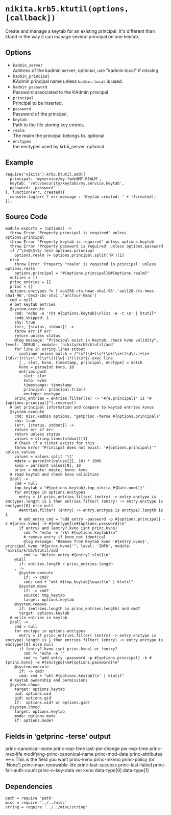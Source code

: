 
# `nikita.krb5.ktutil(options, [callback])`

Create and manage a keytab for an existing principal. It's different than ktadd
in the way it can manage several principal on one keytab.

## Options

* `kadmin_server`   
  Address of the kadmin server; optional, use "kadmin.local" if missing.   
* `kadmin_principal`   
  KAdmin principal name unless `kadmin.local` is used.   
* `kadmin_password`   
  Password associated to the KAdmin principal.   
* `principal`   
  Principal to be inserted.   
* `password`   
  Password of the principal.   
* `keytab`    
  Path to the file storing key entries.   
* `realm`   
  The realm the principal belongs to. optional
* `enctypes`   
  the enctypes used by krb5_server. optional

## Example

```
require('nikita').krb5.ktutil.add({
  principal: 'myservice/my.fqdn@MY.REALM',
  keytab: '/etc/security/keytabs/my.service.keytab',
  password: 'password'
}, function(err, created){
  console.log(err ? err.message : 'Keytab created: ' + !!created);
});
```

## Source Code

    module.exports = (options) ->
      throw Error 'Property principal is required' unless options.principal
      throw Error 'Property keytab is required' unless options.keytab
      throw Error 'Property password is required' unless options.password
      if /^\S+@\S+$/.test options.principal
        options.realm ?= options.principal.split('@')[1]
      else
        throw Error 'Property "realm" is required in principal' unless options.realm
        options.principal = "#{options.principal}@#{options.realm}"
      entries = []
      princ_entries = []
      princ = {}
      options.enctypes ?= ['aes256-cts-hmac-sha1-96','aes128-cts-hmac-sha1-96','des3-cbc-sha1','arcfour-hmac']
      cmd = null
      # Get keytab entries
      @system.execute
        cmd: "echo -e 'rkt #{options.keytab}\nlist -e -t \n' | ktutil"
        code_skipped: 1
        shy: true
      , (err, {status, stdout}) ->
        throw err if err
        return unless status
        @log message: "Principal exist in Keytab, check kvno validity", level: 'DEBUG', module: 'nikita/krb5/ktutil/add'
        for line in string.lines stdout
          continue unless match = /^\s*(\d+)\s*(\d+)\s+([\d\/:]+\s+[\d\/:]+)\s+(.*)\s*\(([\w|-]*)\)\s*$/.exec line
          [_, slot, kvno, timestamp, principal, enctype] = match
          kvno = parseInt kvno, 10
          entries.push
            slot: slot
            kvno: kvno
            timestamps: timestamp
            principal: principal.trim()
            enctype: enctype
        princ_entries = entries.filter((e) -> "#{e.principal}" is "#{options.principal}").reverse()
      # Get principal information and compare to keytab entries kvnos
      @system.execute
        cmd: misc.kadmin options, "getprinc -terse #{options.principal}"
        shy: true
      , (err, {status, stdout}) ->
        return err if err
        return unless status
        values = string.lines(stdout)[1]
        # Check if a ticket exists for this
        throw Error "Principal does not exist: '#{options.principal}'" unless values
        values = values.split '\t'
        mdate = parseInt(values[2], 10) * 1000
        kvno = parseInt values[8], 10
        princ = mdate: mdate, kvno: kvno
      # read keytab and check kvno validities
      @call ->
        cmd = null
        tmp_keytab = "#{options.keytab}.tmp_nikita_#{Date.now()}"
        for enctype in options.enctypes
          entry = if princ_entries.filter( (entry) -> entry.enctype is enctype).length is 1 then entries.filter( (entry) -> entry.enctype is enctype)[0] else null
          #entries.filter( (entry) -> entry.enctype is enctype).length is 1
          # add_entry_cmd = "add_entry -password -p #{options.principal} -k #{princ.kvno} -e #{enctype}\n#{options.password}\n"
          if entry? and (entry?.kvno isnt princ.kvno)
            cmd ?= "echo -e 'rkt #{options.keytab}\n"
            # remove entry if kvno not identical
            @log message: "Remove from Keytab kvno '#{entry.kvno}', principal kvno '#{princ.kvno}'", level: 'INFO', module: 'nikita/krb5/ktutil/add'
            cmd += "delete_entry #{entry?.slot}\n"
        @call
          if: entries.length > princ_entries.length
        , ->
          @system.execute
            if: -> cmd?
            cmd: cmd + "wkt #{tmp_keytab}\nquit\n' | ktutil"
          @system.move
            if: -> cmd?
            source: tmp_keytab
            target: options.keytab
        @system.remove
          if: (entries.length is princ_entries.length) and cmd?
          target: options.keytab
      # write entries in keytab
      @call ->
        cmd = null
        for enctype in options.enctypes
          entry = if princ_entries.filter( (entry) -> entry.enctype is enctype).length is 1 then entries.filter( (entry) -> entry.enctype is enctype)[0] else null
          if (entry?.kvno isnt princ.kvno) or !entry?
            cmd ?= "echo -e '"
            cmd += "add_entry -password -p #{options.principal} -k #{princ.kvno} -e #{enctype}\n#{options.password}\n"
        @system.execute
          if: -> cmd?
          cmd: cmd + "wkt #{options.keytab}\n' | ktutil"
      # Keytab ownership and permissions
      @system.chown
        target: options.keytab
        uid: options.uid
        gid: options.gid
        if:  options.uid? or options.gid?
      @system.chmod
        target: options.keytab
        mode: options.mode
        if: options.mode?

## Fields in 'getprinc -terse' output

princ-canonical-name
princ-exp-time
last-pw-change
pw-exp-time
princ-max-life
modifying-princ-canonical-name
princ-mod-date
princ-attributes <=== This is the field you want
princ-kvno
princ-mkvno
princ-policy (or 'None')
princ-max-renewable-life
princ-last-success
princ-last-failed
princ-fail-auth-count
princ-n-key-data
ver
kvno
data-type[0]
data-type[1]

## Dependencies

    path = require 'path'
    misc = require '../../misc'
    string = require '../../misc/string'
